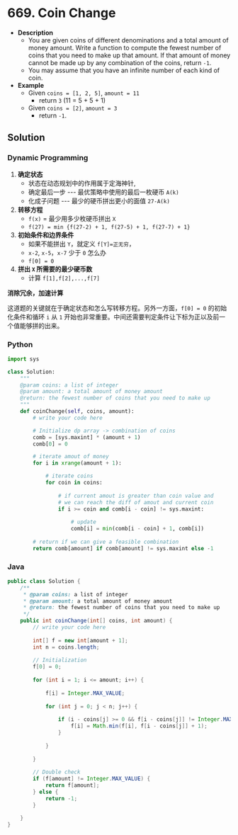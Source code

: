 # 669. Coin Change

- **Description**
    - You are given coins of different denominations and a total amount of money amount. Write a function to compute the fewest number of coins that you need to make up that amount. If that amount of money cannot be made up by any combination of the coins, return `-1`.
    - You may assume that you have an infinite number of each kind of coin.
- **Example**
    - Given `coins = [1, 2, 5]`, `amount = 11`
        - return `3` (11 = 5 + 5 + 1)
    - Given `coins = [2]`, `amount = 3`
        - return `-1`.


## Solution

### Dynamic Programming

1. **确定状态**
    - 状态在动态规划中的作用属于定海神针, 
    - 确定最后一步 --- 最优策略中使用的最后一枚硬币 `A(k)` 
    - 化成子问题 --- 最少的硬币拼出更小的面值 `27-A(k)`
2. **转移方程**
    - `f(x)` = 最少用多少枚硬币拼出 `X`
    - `f(27) = min {f(27-2) + 1, f(27-5) + 1, f(27-7) + 1}`
3. **初始条件和边界条件**
    - 如果不能拼出 `Y`，就定义 `f[Y]=正无穷`，
    - `x-2`, `x-5`，`x-7` 少于 `0` 怎么办
    - `f[0] = 0`
4. **拼出 `X` 所需要的最少硬币数**
    - 计算 `f[1],f[2],...,f[7]`

**消除冗余，加速计算**

这道题的关键就在于确定状态和怎么写转移方程。另外一方面，`f[0] = 0` 的初始化条件和循环 `i` 从 `1` 开始也非常重要。中间还需要判定条件让下标为正以及前一个值能够拼的出来。



### Python

```python
import sys

class Solution:
    """
    @param coins: a list of integer
    @param amount: a total amount of money amount
    @return: the fewest number of coins that you need to make up
    """
    def coinChange(self, coins, amount):
        # write your code here

        # Initialize dp array -> combination of coins
        comb = [sys.maxint] * (amount + 1)
        comb[0] = 0

        # iterate amout of money
        for i in xrange(amount + 1):

            # iterate coins
            for coin in coins:
                
                # if current amout is greater than coin value and
                # we can reach the diff of amout and current coin
                if i >= coin and comb[i - coin] != sys.maxint:
                    
                    # update
                    comb[i] = min(comb[i - coin] + 1, comb[i])
        
        # return if we can give a feasible combination
        return comb[amount] if comb[amount] != sys.maxint else -1
```


### Java

```java
public class Solution {
    /**
     * @param coins: a list of integer
     * @param amount: a total amount of money amount
     * @return: the fewest number of coins that you need to make up
     */
    public int coinChange(int[] coins, int amount) {
        // write your code here
        
        int[] f = new int[amount + 1];
        int n = coins.length;
        
        // Initialization
        f[0] = 0;
        
        for (int i = 1; i <= amount; i++) {
            
            f[i] = Integer.MAX_VALUE;
            
            for (int j = 0; j < n; j++) {
                
                if (i - coins[j] >= 0 && f[i - coins[j]] != Integer.MAX_VALUE) {
                    f[i] = Math.min(f[i], f[i - coins[j]] + 1);
                }
                
            }
            
        }
        
        // Double check
        if (f[amount] != Integer.MAX_VALUE) {
            return f[amount];
        } else {
            return -1;
        }
        
    }
}
```